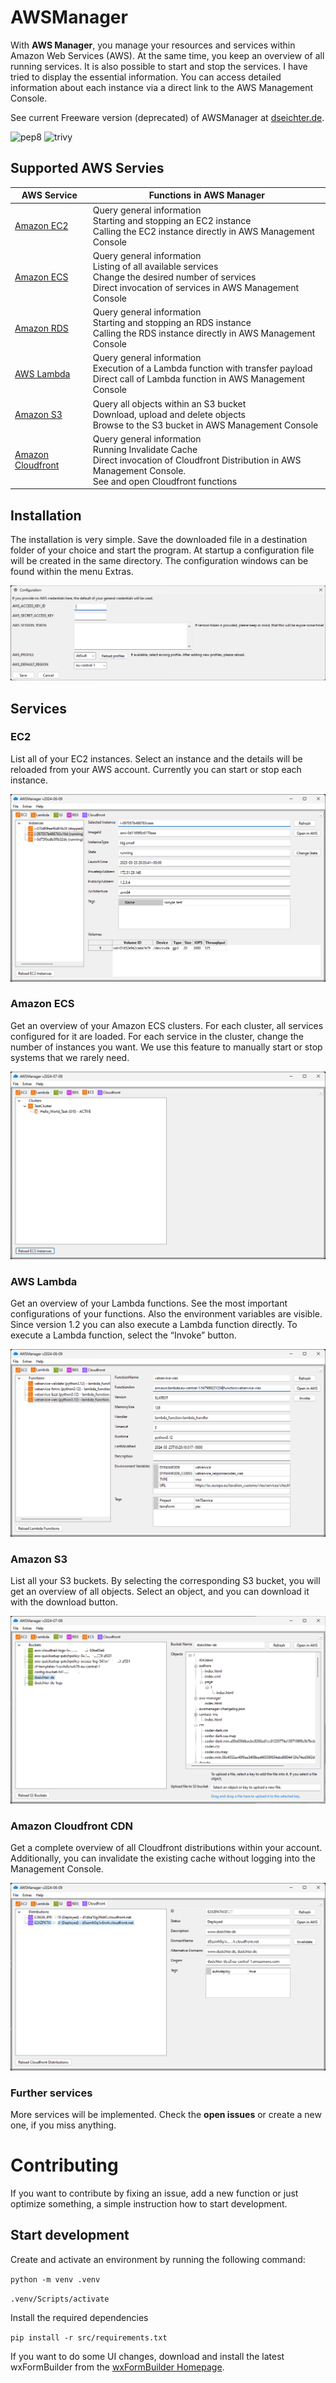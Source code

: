 # AWSManager

With **AWS Manager**, you manage your resources and services within Amazon Web Services (AWS). At the same time, you keep an overview of all running services. It is also possible to start and stop the services. I have tried to display the essential information. You can access detailed information about each instance via a direct link to the AWS Management Console.

See current Freeware version (deprecated) of AWSManager at [dseichter.de](https://www.dseichter.de/aws-manager/).

![pep8](https://github.com/dseichter/AWSManager/actions/workflows/pep8.yml/badge.svg)
![trivy](https://github.com/dseichter/AWSManager/actions/workflows/trivy.yml/badge.svg)

## Supported AWS Servies

| AWS Service | Functions in AWS Manager |
| ----------- | ------------------------ |
| [Amazon EC2](https://aws.amazon.com/ec2/?nc1=h_ls) | Query general information<br>Starting and stopping an EC2 instance<br>Calling the EC2 instance directly in AWS Management Console |
| [Amazon ECS](https://aws.amazon.com/ecs/?nc1=h_ls) | Query general information<br>Listing of all available services<br>Change the desired number of services<br>Direct invocation of services in AWS Management Console |
| [Amazon RDS](https://aws.amazon.com/rds/?nc1=h_ls) | Query general information<br>Starting and stopping an RDS instance<br>Calling the RDS instance directly in AWS Management Console |
| [AWS Lambda](https://aws.amazon.com/lambda/?nc1=h_ls) | Query general information<br>Execution of a Lambda function with transfer payload<br>Direct call of Lambda function in AWS Management Console |
| [Amazon S3](https://aws.amazon.com/s3/?nc1=h_ls) | Query all objects within an S3 bucket<br>Download, upload and delete objects<br>Browse to the S3 bucket in AWS Management Console |
| [Amazon Cloudfront](https://aws.amazon.com/cloudfront/?nc1=h_ls) | Query general information<br>Running Invalidate Cache<br>Direct invocation of Cloudfront Distribution in AWS Management Console.<br>See and open Cloudfront functions|

## Installation

The installation is very simple. Save the downloaded file in a destination folder of your choice and start the program. At startup a configuration file will be created in the same directory. The configuration windows can be found within the menu Extras.

![AWS Manager - Configuration](images/configuration.png "AWS Manager - Configuration")

## Services

### EC2

List all of your EC2 instances. Select an instance and the details will be reloaded from your AWS account. Currently you can start or stop each instance.

![EC2](images/ec2.png "EC2 Instances")

### Amazon ECS

Get an overview of your Amazon ECS clusters. For each cluster, all services configured for it are loaded. For each service in the cluster, change the number of instances you want. We use this feature to manually start or stop systems that we rarely need.

![ECS](images/ecs.png "Elastic Cloud Service")

### AWS Lambda

Get an overview of your Lambda functions. See the most important configurations of your functions. Also the environment variables are visible. Since version 1.2 you can also execute a Lambda function directly. To execute a Lambda function, select the “Invoke” button.

![Lambda](images/lambda.png "Lambda")

### Amazon S3

List all your S3 buckets. By selecting the corresponding S3 bucket, you will get an overview of all objects. Select an object, and you can download it with the download button.

![S3](images/s3.png "S3")

### Amazon Cloudfront CDN

Get a complete overview of all Cloudfront distributions within your account. Additionally, you can invalidate the existing cache without logging into the Management Console.

![Cloudfront](images/cloudfront.png "Cloudfront")

### Further services

More services will be implemented. Check the **open issues** or create a new one, if you miss anything.

# Contributing

If you want to contribute by fixing an issue, add a new function or just optimize something, a simple instruction how to start development.

## Start development

Create and activate an environment by running the following command:

```python -m venv .venv```

```.venv/Scripts/activate```

Install the required dependencies

```pip install -r src/requirements.txt```

If you want to do some UI changes, download and install the latest wxFormBuilder from the [wxFormBuilder Homepage](https://github.com/wxFormBuilder/wxFormBuilder).


